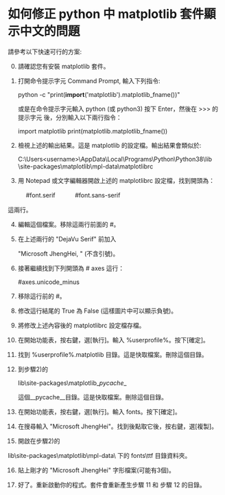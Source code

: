 # 如何修正 python 中 matplotlib 套件顯示中文的問題

請參考以下快速可行的方案:

0) 請確認您有安裝 matplotlib 套件。

1) 打開命令提示字元 Command Prompt, 輸入下列指令:

   python -c "print(__import__('matplotlib').matplotlib_fname())"

   或是在命令提示字元輸入 python (或 python3) 按下 Enter，然後在 >>> 的提示字元
   後，分別輸入以下兩行指令：

      import matplotlib
      print(matplotlib.matplotlib_fname())

2) 檢視上述的輸出結果。這是 matplotlib 的設定檔。輸出結果會類似於:

   C:\Users\<username>\AppData\Local\Programs\Python\Python38\lib
     \site-packages\matplotlib\mpl-data\matplotlibrc

3) 用 Notepad 或文字編輯器開啟上述的 matplotlibrc 設定檔，找到開頭為：

　　　#font.serif
　　　#font.sans-serif

   這兩行。

4) 編輯這個檔案。移除這兩行前面的 #。
5) 在上述兩行的 "DejaVu Serif" 前加入

      "Microsoft JhengHei, "
      (不含引號)。

6) 接著繼續找到下列開頭為 # axes 這行：

      #axes.unicode_minus

7) 移除這行前的 #。
8) 修改這行結尾的 True 為 False (這樣圖片中可以顯示負號)。
9) 將修改上述內容後的 matplotlibrc 設定檔存檔。
10) 在開始功能表，按右鍵，選[執行]。輸入 %userprofile%。按下[確定]。
11) 找到 %userprofile%\.matplotlib 目錄。這是快取檔案。刪除這個目錄。
12) 到步驟2)的

    lib\site-packages\matplotlib\__pycache__

    這個__pycache__目錄。這是快取檔案。刪除這個目錄。

13) 在開始功能表，按右鍵，選[執行]。輸入 fonts。按下[確定]。
14) 在搜尋輸入 "Microsoft JhengHei"。找到後點取它後，按右鍵，選[複製]。
15) 開啟在步驟2)的

   lib\site-packages\matplotlib\mpl-data\ 下的 fonts\ttf 目錄資料夾。

16) 貼上剛才的 "Microsoft JhengHei" 字形檔案(可能有3個)。

17) 好了。重新啟動你的程式。套件會重新產生步驟 11 和 步驟 12 的目錄。
